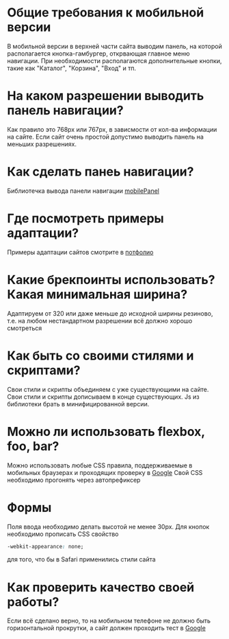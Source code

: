 # Общие требования к мобильной версии
В мобильной версии в верхней части сайта выводим панель, на которой располагается кнопка-гамбургер, открвающая главное меню навигации.
При необходимости располагаются дополнительные кнопки, такие как "Каталог", "Корзина", "Вход" и тп.

# На каком разрешении выводить панель навигации?
Как правило это 768px или 767px, в зависмости от кол-ва информации на сайте. Если сайт очень простой допустимо выводить панель на меньших разрешениях.

# Как сделать панеь навигации?
Библиотечка вывода панели навигации [mobilePanel](https://github.com/AndreyMyagkov/mobilePanel)

# Где посмотреть примеры адаптации?
Примеры адаптации сайтов смотрите в [потфолио](http://saitzavod.ru/portfolio/#category-mobile)

# Какие брекпоинты использовать? Какая минимальная ширина?
Адаптируем от 320 или даже меньше до исходной ширины резиново, т.е. на любом нестандартном разрешении всё должно хорошо смотреться

# Как быть со своими стилями и скриптами?
Свои стили и скрипты объединяем с уже существующими на сайте.
Свои стили и скрипты дописываем в конце существующих.
Js из библиотеки брать в минифицированной версии.

# Можно ли использовать flexbox, foo, bar?
Можно использовать любые CSS правила, поддерживаемые в мобильных браузерах и проходящих проверку в [Google](https://search.google.com/test/mobile-friendly)
Свой CSS необходимо прогонять через автопрефиксер

# Формы
Поля ввода необходимо делать высотой не менее 30px.
Для кнопок необходимо прописать CSS свойство
```css
-webkit-appearance: none;
```
для того, что бы в Safari применились стили сайта

# Как проверить качество своей работы?
Если всё сделано верно, то на мобильном телефоне не должно быть горизонтальной прокрутки, а сайт должен проходить тест в [Google](https://search.google.com/test/mobile-friendly)